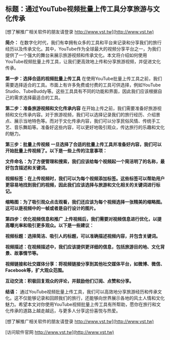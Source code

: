 ## **标题：通过YouTube视频批量上传工具分享旅游与文化传承**

[想了解推广相关软件的朋友请登录 http://www.vst.tw](http://www.vst.tw)

**简介：**
在数字化时代，我们有幸拥有众多的工具和平台来记录和分享我们的旅行经历以及传承文化。其中，YouTube作为全球最大的视频分享平台之一，为我们提供了一个强大的舞台来展示旅游视频和传承文化。本文将介绍如何使用YouTube视频批量上传工具，让我们更高效地上传和分享旅游视频，并促进文化传承。

**第一步：选择合适的视频批量上传工具**
在使用YouTube批量上传工具之前，我们需要选择适合的工具。市面上有许多免费或付费的工具可供选择，例如YouTube Studio、TubeBuddy等。这些工具具有不同的功能和界面，因此我们应该根据自己的需求选择最适合的工具。

**第二步：准备旅游视频和文化传承内容**
在开始上传之前，我们需要准备好旅游视频和文化传承内容。对于旅游视频，我们可以选择记录我们的旅行经历、介绍景点、展示当地特色等。而对于文化传承内容，我们可以分享民俗风情、传统手工艺、音乐舞蹈等。准备好这些内容，可以更好地吸引观众，传达旅行的乐趣和文化的魅力。

**第三步：批量上传视频**
**一旦选择了合适的批量上传工具并准备好内容，我们可以开始批量上传视频了。以下是一些上传的注意事项：**

**文件命名：为了方便管理和搜索，我们应该给每个视频起一个简洁明了的名称，最好包含描述和关键词。**

**视频标签：在上传视频时，我们可以为每个视频添加标签。这些标签可以帮助用户更容易地找到我们的视频，因此我们应该选择与旅游和文化相关的关键词进行标记。**

**缩略图：为了吸引观众点击观看，我们还应该为每个视频选择一张精美的缩略图。这可以是视频中的一帧或者是自行设计的图片。**

**第四步：优化视频信息和推广**
**上传视频后，我们需要对视频信息进行优化，以提高曝光率和吸引更多观众。以下是一些建议：**

**视频标题：选择简洁、吸引人的标题，可以准确描述视频内容，并包含关键词。**

**视频描述：在视频描述中，我们应该提供更详细的信息，包括旅游目的地、文化背景、故事情节等。**

**视频链接和社交媒体分享：将视频链接分享到其他社交媒体平台，如微博、微信、Facebook等，扩大观众范围。**

**互动交流：积极回复观众的评论，并鼓励他们订阅、点赞和分享。**

**结语：**
通过YouTube视频批量上传工具，我们可以高效地分享旅游经历和传承文化。这不仅能够记录和回顾我们的旅行，还能够向世界展示各地的风土人情和文化魅力。希望本文对你使用YouTube视频批量上传工具有所帮助，愿你在旅行和文化传承的道路上越走越远，与更多人分享这份喜悦与热爱。

[想了解推广相关软件的朋友请登录 http://www.vst.tw](http://www.vst.tw)


[访问软件官网 http://www.vst.tw](http://www.vst.tw)
